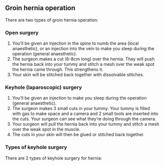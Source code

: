 ## Groin hernia operation

There are two types of groin hernia operation:

### Open surgery

1. You’ll be given an injection in the spine to numb the area (local
   anaesthetic), or an injection into the vein to make you sleep during the
   operation (general anaesthetic).
1. The surgeon makes a cut (6-8cm long) over the hernia. They will push the
   hernia back into your tummy and stitch a mesh over the weak spot the hernia
   came through. This strengthens it.
1. Your skin will be stitched back together with dissolvable stitches.

### Keyhole (laparoscopic) surgery

1. You’ll be given an injection to make you sleep during the operation (general
   anaesthetic).
1. The surgeon makes 3 small cuts in your tummy. Your tummy is filled with gas
   to make space and a camera and 2 small tools are inserted into the
   cuts. Your surgeon can see what they’re doing through the camera.
1. Your surgeon will pull the hernia back into your tummy and stitch a mesh
   over the weak spot in the muscle.
1. The cuts in your skin will then be glued or stitched back together.

### Types of keyhole surgery

There are 2 types of keyhole surgery for hernia:
